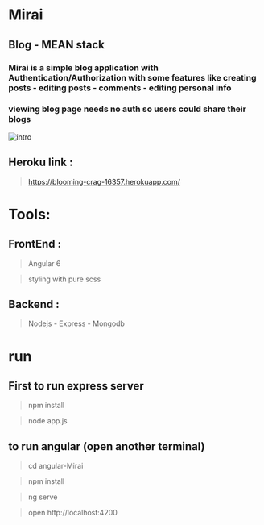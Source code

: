 # Mirai
## Blog - MEAN stack
### Mirai is a simple blog application with Authentication/Authorization with some features like creating posts - editing posts -  comments - editing personal info
### viewing blog page needs no auth so users could share their blogs

![intro](angular-Mirai/src/assets/demo.gif) 


## Heroku link :
> https://blooming-crag-16357.herokuapp.com/

# Tools:
## FrontEnd :
> Angular 6

> styling with pure scss

## Backend :
> Nodejs - Express - Mongodb

# run
## First to run express server
> npm install

> node app.js

## to run angular (open another terminal)
> cd angular-Mirai

> npm install

> ng serve

> open http://localhost:4200
